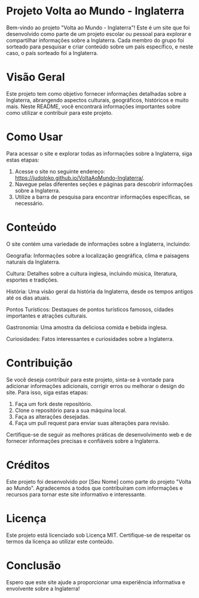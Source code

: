 # Projeto Volta ao Mundo - Inglaterra

Bem-vindo ao projeto "Volta ao Mundo - Inglaterra"! Este é um site que foi desenvolvido como parte de um projeto escolar ou pessoal para explorar e compartilhar informações sobre a Inglaterra. Cada membro do grupo foi sorteado para pesquisar e criar conteúdo sobre um país específico, e neste caso, o país sorteado foi a Inglaterra.

# Visão Geral

Este projeto tem como objetivo fornecer informações detalhadas sobre a Inglaterra, abrangendo aspectos culturais, geográficos, históricos e muito mais. Neste README, você encontrará informações importantes sobre como utilizar e contribuir para este projeto.

# Como Usar

Para acessar o site e explorar todas as informações sobre a Inglaterra, siga estas etapas:

1. Acesse o site no seguinte endereço: https://judoloko.github.io/VoltaAoMundo-Inglaterra/.
2. Navegue pelas diferentes seções e páginas para descobrir informações sobre a Inglaterra.
3. Utilize a barra de pesquisa para encontrar informações específicas, se necessário.

# Conteúdo

O site contém uma variedade de informações sobre a Inglaterra, incluindo:

Geografia: Informações sobre a localização geográfica, clima e paisagens naturais da Inglaterra.

Cultura: Detalhes sobre a cultura inglesa, incluindo música, literatura, esportes e tradições.

História: Uma visão geral da história da Inglaterra, desde os tempos antigos até os dias atuais.

Pontos Turísticos: Destaques de pontos turísticos famosos, cidades importantes e atrações culturais.

Gastronomia: Uma amostra da deliciosa comida e bebida inglesa.

Curiosidades: Fatos interessantes e curiosidades sobre a Inglaterra.

# Contribuição

Se você deseja contribuir para este projeto, sinta-se à vontade para adicionar informações adicionais, corrigir erros ou melhorar o design do site. Para isso, siga estas etapas:

1. Faça um fork deste repositório.
2. Clone o repositório para a sua máquina local.
3. Faça as alterações desejadas.
4. Faça um pull request para enviar suas alterações para revisão.

Certifique-se de seguir as melhores práticas de desenvolvimento web e de fornecer informações precisas e confiáveis sobre a Inglaterra.

# Créditos

Este projeto foi desenvolvido por [Seu Nome] como parte do projeto "Volta ao Mundo". Agradecemos a todos que contribuíram com informações e recursos para tornar este site informativo e interessante.

# Licença

Este projeto está licenciado sob Licença MIT. Certifique-se de respeitar os termos da licença ao utilizar este conteúdo.

# Conclusão

Espero que este site ajude a proporcionar uma experiência informativa e envolvente sobre a Inglaterra!